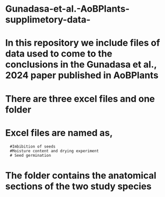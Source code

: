 # Gunadasa-et-al.-AoBPlants-supplimetory-data-
# In this repository we include files of data used to come to the conclusions in the Gunadasa et al., 2024 paper published in AoBPlants
# There are three excel files and one folder
# Excel files are named as,
      #Imbibition of seeds
      #Moisture content and drying experiment
      # Seed germination 
# The folder contains the anatomical sections of the two study species
